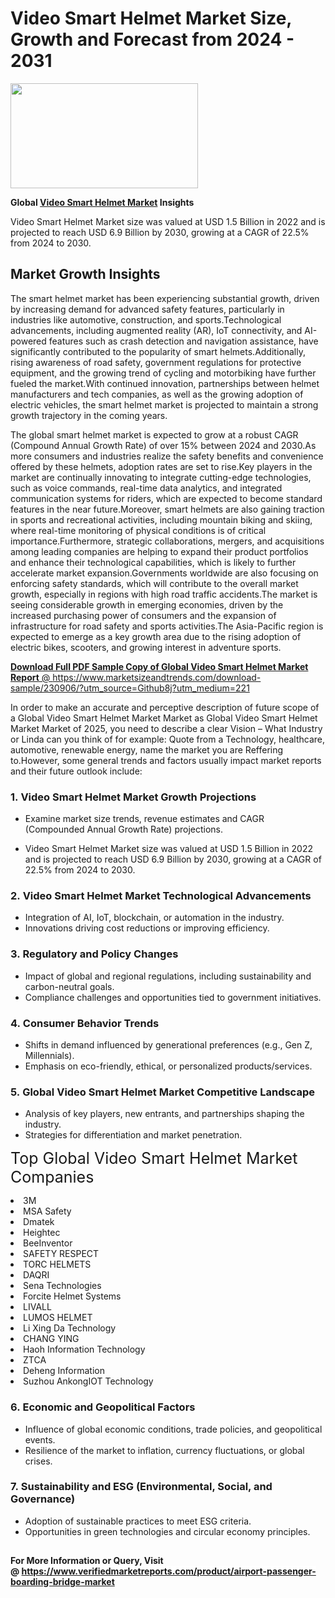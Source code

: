 <H1>Video Smart Helmet Market Size, Growth and Forecast from 2024 - 2031</H1><img class="aligncenter size-medium wp-image-584254" src="https://thirdeyenews.in/wp-content/uploads/2024/09/Global-Market-Research-300x168.jpeg" alt="" width="300" height="168" /><p><strong>Global&nbsp;<a href="https://www.marketsizeandtrends.com/download-sample/230906/?utm_source=Github8j?utm_medium=221">Video Smart Helmet Market</a> Insights</strong></p><p>Video Smart Helmet Market size was valued at USD 1.5 Billion in 2022 and is projected to reach USD 6.9 Billion by 2030, growing at a CAGR of 22.5% from 2024 to 2030.</p><p><h2>Market Growth Insights</h2> <p>The smart helmet market has been experiencing substantial growth, driven by increasing demand for advanced safety features, particularly in industries like automotive, construction, and sports.Technological advancements, including augmented reality (AR), IoT connectivity, and AI-powered features such as crash detection and navigation assistance, have significantly contributed to the popularity of smart helmets.Additionally, rising awareness of road safety, government regulations for protective equipment, and the growing trend of cycling and motorbiking have further fueled the market.With continued innovation, partnerships between helmet manufacturers and tech companies, as well as the growing adoption of electric vehicles, the smart helmet market is projected to maintain a strong growth trajectory in the coming years.</p> <p><a href="#"></a></p> <p>The global smart helmet market is expected to grow at a robust CAGR (Compound Annual Growth Rate) of over 15% between 2024 and 2030.As more consumers and industries realize the safety benefits and convenience offered by these helmets, adoption rates are set to rise.Key players in the market are continually innovating to integrate cutting-edge technologies, such as voice commands, real-time data analytics, and integrated communication systems for riders, which are expected to become standard features in the near future.Moreover, smart helmets are also gaining traction in sports and recreational activities, including mountain biking and skiing, where real-time monitoring of physical conditions is of critical importance.Furthermore, strategic collaborations, mergers, and acquisitions among leading companies are helping to expand their product portfolios and enhance their technological capabilities, which is likely to further accelerate market expansion.Governments worldwide are also focusing on enforcing safety standards, which will contribute to the overall market growth, especially in regions with high road traffic accidents.The market is seeing considerable growth in emerging economies, driven by the increased purchasing power of consumers and the expansion of infrastructure for road safety and sports activities.The Asia-Pacific region is expected to emerge as a key growth area due to the rising adoption of electric bikes, scooters, and growing interest in adventure sports.<p><a href="#"></p><p><span class=""><strong>Download Full PDF Sample Copy of Global Video Smart Helmet Market Report</strong> @ <a href="https://www.marketsizeandtrends.com/download-sample/230906/?utm_source=Github8j?utm_medium=221" target="_blank">https://www.marketsizeandtrends.com/download-sample/230906/?utm_source=Github8j?utm_medium=221</a></span></p><p>In order to make an accurate and perceptive description of future scope of a Global&nbsp;Video Smart Helmet Market Market as Global&nbsp;Video Smart Helmet Market Market of 2025, you need to describe a clear Vision &ndash; What Industry or Linda can you think of for example: Quote from a Technology, healthcare, automotive, renewable energy, name the market you are Reffering to.However, some general trends and factors usually impact market reports and their future outlook include:</p><h3>1.&nbsp;<strong>Video Smart Helmet Market Growth Projections</strong></h3><ul><li>Examine market size trends, revenue estimates and CAGR (Compounded Annual Growth Rate) projections.</li><li><p>Video Smart Helmet Market size was valued at USD 1.5 Billion in 2022 and is projected to reach USD 6.9 Billion by 2030, growing at a CAGR of 22.5% from 2024 to 2030.</p></li></ul><h3>2.&nbsp;<strong>Video Smart Helmet Market Technological Advancements</strong></h3><ul><li>Integration of AI, IoT, blockchain, or automation in the industry.</li><li>Innovations driving cost reductions or improving efficiency.</li></ul><h3>3.&nbsp;<strong>Regulatory and Policy Changes</strong></h3><ul><li>Impact of global and regional regulations, including sustainability and carbon-neutral goals.</li><li>Compliance challenges and opportunities tied to government initiatives.</li></ul><h3>4.&nbsp;<strong>Consumer Behavior Trends</strong></h3><ul><li>Shifts in demand influenced by generational preferences (e.g., Gen Z, Millennials).</li><li>Emphasis on eco-friendly, ethical, or personalized products/services.</li></ul><h3>5.&nbsp;<strong>Global Video Smart Helmet Market Competitive Landscape</strong></h3><ul><li>Analysis of key players, new entrants, and partnerships shaping the industry.</li><li>Strategies for differentiation and market penetration.</li></ul><p data-pm-slice="1 1 []"><span style="color: inherit; font-family: inherit; font-size: 25px;">Top Global Video Smart Helmet Market Companies</span></p><div class="" data-test-id=""><p><li>3M</li><li> MSA Safety</li><li> Dmatek</li><li> Heightec</li><li> BeeInventor</li><li> SAFETY RESPECT</li><li> TORC HELMETS</li><li> DAQRI</li><li> Sena Technologies</li><li> Forcite Helmet Systems</li><li> LIVALL</li><li> LUMOS HELMET</li><li> Li Xing Da Technology</li><li> CHANG YING</li><li> Haoh Information Technology</li><li> ZTCA</li><li> Deheng Information</li><li> Suzhou AnkongIOT Technology</li></p></div><h3>6.&nbsp;<strong>Economic and Geopolitical Factors</strong></h3><ul><li>Influence of global economic conditions, trade policies, and geopolitical events.</li><li>Resilience of the market to inflation, currency fluctuations, or global crises.</li></ul><h3>7.&nbsp;<strong>Sustainability and ESG (Environmental, Social, and Governance)</strong></h3><ul><li>Adoption of sustainable practices to meet ESG criteria.</li><li>Opportunities in green technologies and circular economy principles.</li></ul><h2><strong style="font-size: 14px;">For More Information or Query, Visit @&nbsp;</strong><a style="background-color: #ffffff; font-size: 14px;" href="https://www.marketsizeandtrends.com/report/video-smart-helmet-market/" target="_blank">https://www.verifiedmarketreports.com/product/airport-passenger-boarding-bridge-market</a></h2>